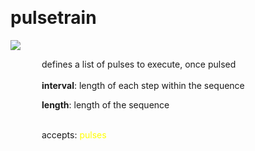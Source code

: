 
<a name=pulsetrain></a><br>
# <b>pulsetrain</b>
<img src="https://www.bespokesynth.com/docs/screenshots/pulsetrain.png"><br>
<div style="display:inline-block;margin-left:50px;">
defines a list of pulses to execute, once pulsed<br/><br/>
<b>interval</b>: length of each step within the sequence<br>

<b>length</b>: length of the sequence<br>

<br>accepts: <font color=yellow>pulses</font> <br></div>

